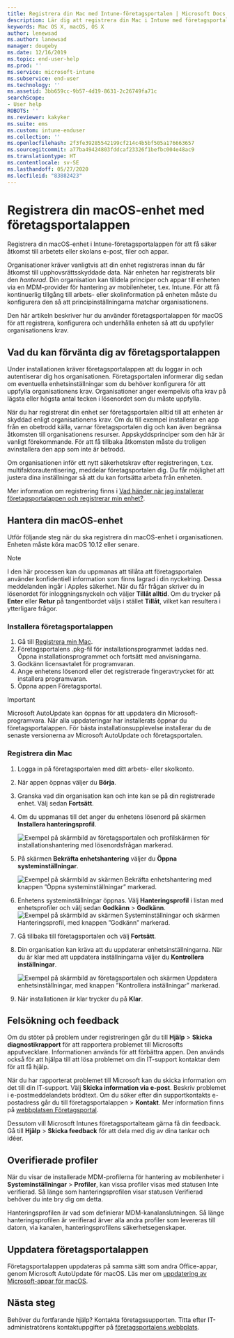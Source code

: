 ```yaml
---
title: Registrera din Mac med Intune-företagsportalen | Microsoft Docs
description: Lär dig att registrera din Mac i Intune med företagsportalappen.
keywords: Mac OS X, macOS, OS X
author: lenewsad
ms.author: lanewsad
manager: dougeby
ms.date: 12/16/2019
ms.topic: end-user-help
ms.prod: ''
ms.service: microsoft-intune
ms.subservice: end-user
ms.technology: ''
ms.assetid: 3bb659cc-9b57-4d19-8631-2c26749fa71c
searchScope:
- User help
ROBOTS: ''
ms.reviewer: kakyker
ms.suite: ems
ms.custom: intune-enduser
ms.collection: ''
ms.openlocfilehash: 2f3fe39285542199cf214c4b5bf505a176663657
ms.sourcegitcommit: a77ba49424803fddcaf23326f1befbc004e48ac9
ms.translationtype: HT
ms.contentlocale: sv-SE
ms.lasthandoff: 05/27/2020
ms.locfileid: "83882423"
---
```

# <a name="enroll-your-macos-device-using-the-company-portal-app"></a>Registrera din macOS-enhet med företagsportalappen  

Registrera din macOS-enhet i Intune-företagsportalappen för att få säker åtkomst till arbetets eller skolans e-post, filer och appar.

Organisationer kräver vanligtvis att din enhet registreras innan du får åtkomst till upphovsrättsskyddade data. När enheten har registrerats blir den *hanterad*. Din organisation kan tilldela principer och appar till enheten via en MDM-provider för hantering av mobilenheter, t.ex. Intune. För att få kontinuerlig tillgång till arbets- eller skolinformation på enheten måste du konfigurera den så att principinställningarna matchar organisationens.  

Den här artikeln beskriver hur du använder företagsportalappen för macOS för att registrera, konfigurera och underhålla enheten så att du uppfyller organisationens krav.  


## <a name="what-to-expect-from-the-company-portal-app"></a>Vad du kan förvänta dig av företagsportalappen

Under installationen kräver företagsportalappen att du loggar in och autentiserar dig hos organisationen. Företagsportalen informerar dig sedan om eventuella enhetsinställningar som du behöver konfigurera för att uppfylla organisationens krav. Organisationer anger exempelvis ofta krav på lägsta eller högsta antal tecken i lösenordet som du måste uppfylla.    

När du har registrerat din enhet ser företagsportalen alltid till att enheten är skyddad enligt organisationens krav. Om du till exempel installerar en app från en obetrodd källa, varnar företagsportalen dig och kan även begränsa åtkomsten till organisationens resurser. Appskyddsprinciper som den här är vanligt förekommande. För att få tillbaka åtkomsten måste du troligen avinstallera den app som inte är betrodd. 

Om organisationen inför ett nytt säkerhetskrav efter registreringen, t.ex. multifaktorautentisering, meddelar företagsportalen dig. Du får möjlighet att justera dina inställningar så att du kan fortsätta arbeta från enheten.  

Mer information om registrering finns i [Vad händer när jag installerar företagsportalappen och registrerar min enhet?](what-happens-if-you-install-the-Company-Portal-app-and-enroll-your-device-in-intune-macos.md).  

## <a name="get-your-macos-device-managed"></a>Hantera din macOS-enhet  
Utför följande steg när du ska registrera din macOS-enhet i organisationen. Enheten måste köra macOS 10.12 eller senare.   

> [!NOTE]
> I den här processen kan du uppmanas att tillåta att företagsportalen använder konfidentiell information som finns lagrad i din nyckelring. Dessa meddelanden ingår i Apples säkerhet. När du får frågan skriver du in lösenordet för inloggningsnyckeln och väljer **Tillåt alltid**. Om du trycker på **Enter** eller **Retur** på tangentbordet väljs i stället **Tillåt**, vilket kan resultera i ytterligare frågor.  

### <a name="install-company-portal-app"></a>Installera företagsportalappen  
1. Gå till [Registrera min Mac](https://go.microsoft.com/fwlink/?linkid=853070).  
2. Företagsportalens .pkg-fil för installationsprogrammet laddas ned. Öppna installationsprogrammet och fortsätt med anvisningarna. 
3. Godkänn licensavtalet för programvaran. 
4. Ange enhetens lösenord eller det registrerade fingeravtrycket för att installera programvaran.  
5. Öppna appen Företagsportal. 

> [!IMPORTANT]
> Microsoft AutoUpdate kan öppnas för att uppdatera din Microsoft-programvara. När alla uppdateringar har installerats öppnar du företagsportalappen. För bästa installationsupplevelse installerar du de senaste versionerna av Microsoft AutoUpdate och företagsportalen.  


### <a name="enroll-your-mac"></a>Registrera din Mac  


1. Logga in på företagsportalen med ditt arbets- eller skolkonto.  
2. När appen öppnas väljer du **Börja**.  
3. Granska vad din organisation kan och inte kan se på din registrerade enhet. Välj sedan **Fortsätt**.
4.  Om du uppmanas till det anger du enhetens lösenord på skärmen **Installera hanteringsprofil**.

    ![Exempel på skärmbild av företagsportalen och profilskärmen för installationshantering med lösenordsfrågan markerad.](./media/install-management-profile-macos-1912.PNG)   
5. På skärmen **Bekräfta enhetshantering** väljer du **Öppna systeminställningar**.  

    ![Exempel på skärmbild av skärmen Bekräfta enhetshantering med knappen ”Öppna systeminställningar” markerad.](./media/confirm-device-management-macos-1912.PNG)  
6. Enhetens systeminställningar öppnas. Välj **Hanteringsprofil** i listan med enhetsprofiler och välj sedan **Godkänn** > **Godkänn**.  
    ![Exempel på skärmbild av skärmen Systeminställningar och skärmen Hanteringsprofil, med knappen ”Godkänn” markerad.](./media/management-profile-approve-macos-1912.PNG)   
1. Gå tillbaka till företagsportalen och välj **Fortsätt**.    
2. Din organisation kan kräva att du uppdaterar enhetsinställningarna. När du är klar med att uppdatera inställningarna väljer du **Kontrollera inställningar**.  

    ![Exempel på skärmbild av företagsportalen och skärmen Uppdatera enhetsinställningar, med knappen ”Kontrollera inställningar” markerad.](./media/update-settings-mac-1911.PNG)  
9. När installationen är klar trycker du på **Klar**.  


 ## <a name="troubleshooting-and-feedback"></a>Felsökning och feedback   

Om du stöter på problem under registreringen går du till **Hjälp** > **Skicka diagnostikrapport** för att rapportera problemet till Microsofts apputvecklare. Informationen används för att förbättra appen. Den används också för att hjälpa till att lösa problemet om din IT-support kontaktar dem för att få hjälp.  

När du har rapporterat problemet till Microsoft kan du skicka information om det till din IT-support. Välj **Skicka information via e-post**. Beskriv problemet i e-postmeddelandets brödtext. Om du söker efter din supportkontakts e-postadress går du till företagsportalappen > **Kontakt**. Mer information finns på [webbplatsen Företagsportal](https://go.microsoft.com/fwlink/?linkid=2010980).  
 

Dessutom vill Microsoft Intunes företagsportalteam gärna få din feedback. Gå till **Hjälp** > **Skicka feedback** för att dela med dig av dina tankar och idéer.  

## <a name="unverified-profiles"></a>Overifierade profiler  
När du visar de installerade MDM-profilerna för hantering av mobilenheter i **Systeminställningar** > **Profiler**, kan vissa profiler visas med statusen Inte verifierad. Så länge som hanteringsprofilen visar statusen Verifierad behöver du inte bry dig om detta.  

Hanteringsprofilen är vad som definierar MDM-kanalanslutningen. Så länge hanteringsprofilen är verifierad ärver alla andra profiler som levereras till datorn, via kanalen, hanteringsprofilens säkerhetsegenskaper.  

## <a name="updating-the-company-portal-app"></a>Uppdatera företagsportalappen

Företagsportalappen uppdateras på samma sätt som andra Office-appar, genom Microsoft AutoUpdate för macOS. Läs mer om [uppdatering av Microsoft-appar för macOS](https://support.office.com/article/Check-for-Office-for-Mac-updates-automatically-bfd1e497-c24d-4754-92ab-910a4074d7c1).  

## <a name="next-steps"></a>Nästa steg  
Behöver du fortfarande hjälp? Kontakta företagssupporten. Titta efter IT-administratörens kontaktuppgifter på [företagsportalens webbplats](https://go.microsoft.com/fwlink/?linkid=2010980).  


